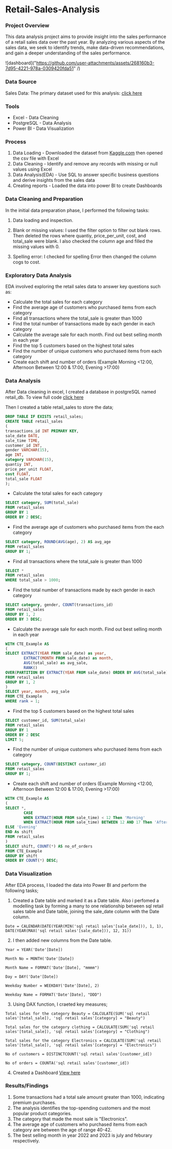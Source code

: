 # Retail-Sales-Analysis

### Project Overview

This data analysis project aims to provide insight into the sales performance of a retail sales data over the past year. By analyzing various aspects of the sales data, we seek to identify trends, make data-driven recommendations, and gain a deeper understanding of the sales performance.

![dashboard]("https://github.com/user-attachments/assets/268160b3-7d95-4221-978a-0309420fda51" /)


### Data Source

Sales Data: The primary dataset used for this analysis: [click here](https://github.com/onatolumayowa/Retail-Sales-Analysis/blob/main/Retail%20Sales%20Analysis_utf.csv)

### Tools

- Excel - Data Cleaning
- PostgreSQL - Data Analysis
- Power BI - Data Visualization

### Process

1. Data Loading - Downloaded the dataset from [Kaggle.com](https://www.kaggle.com/) then opened the csv file with Excel
2. Data Cleaning - Identify and remove any records with missing or null values using Excel
3. Data Analysis(EDA) - Use SQL to answer specific business questions and derive insights from the sales data
4. Creating reports - Loaded the data into power BI to create Dashboards

### Data Cleaning and Preparation

In the initial data preparation phase, I performed the following tasks:

1. Data loading and inspection.

2. Blank or missing values: I used the filter option to filter out blank rows. Then deleted the rows where quantiy, price_per_unit, cost, and total_sale were blank. I also checked the column age and filled the missing values with 0.

3. Spelling error: I checked for spelling Error then changed the column cogs to cost.

### Exploratory Data Analysis

EDA involved exploring the retail sales data to answer key questions such as:

- Calculate the total sales for each category
- Find the average age of customers who purchased items from each category
- Find all transactions where the total_sale is greater than 1000
- Find the total number of transactions made by each gender in each category
- Calculate the average sale for each month. Find out best selling month in each year
- Find the top 5 customers based on the highest total sales
- Find the number of unique customers who purchased items from each category
- Create each shift and number of orders (Example Morning <12:00, Afternoon Between 12:00 & 17:00, Evening >17:00)

### Data Analysis

After Data cleaning in excel, I created a database in postgreSQL named retail_db. To view full code [click here](https://github.com/onatolumayowa/Retail-Sales-Analysis/blob/main/PostgreSQL_retail_sales.sql)

Then I created a table retail_sales to store the data;

```sql
DROP TABLE IF EXISTS retail_sales;
CREATE TABLE retail_sales
(
transactions_id	INT PRIMARY KEY,
sale_date DATE,
sale_time TIME,	
customer_id INT,
gender VARCHAR(15),
age INT,
category VARCHAR(15),	
quantiy INT,
price_per_unit FLOAT,	
cost FLOAT,	
total_sale FLOAT
);
```

- Calculate the total sales for each category

```sql
SELECT category, SUM(total_sale)
FROM retail_sales
GROUP BY 1
ORDER BY 2 DESC;
```

- Find the average age of customers who purchased items from the each category

```sql
SELECT category, ROUND(AVG(age), 2) AS avg_age
FROM retail_sales
GROUP BY 1;
```

- Find all transactions where the total_sale is greater than 1000

```sql
SELECT *
FROM retail_sales
WHERE total_sale > 1000;
```

- Find the total number of transactions made by each gender in each category

```sql
SELECT category, gender, COUNT(transactions_id)
FROM retail_sales
GROUP BY 1, 2
ORDER BY 3 DESC;
```

- Calculate the average sale for each month. Find out best selling month in each year

```sql
WITH CTE_Example AS
(
SELECT EXTRACT(YEAR FROM sale_date) as year,
		EXTRACT(MONTH FROM sale_date) as month,
		AVG(total_sale) as avg_sale, 
		RANK() 
OVER(PARTITION BY EXTRACT(YEAR FROM sale_date) ORDER BY AVG(total_sale) DESC) as rank
FROM retail_sales
GROUP BY 1, 2
)
SELECT year, month, avg_sale
FROM CTE_Example 
WHERE rank = 1;
```

- Find the top 5 customers based on the highest total sales

```sql
SELECT customer_id, SUM(total_sale)
FROM retail_sales
GROUP BY 1
ORDER BY 2 DESC
LIMIT 5;
```

- Find the number of unique customers who purchased items from each category

```sql
SELECT category, COUNT(DISTINCT customer_id)
FROM retail_sales
GROUP BY 1;
```

- Create each shift and number of orders (Example Morning <12:00, Afternoon Between 12:00 & 17:00, Evening >17:00)

```sql
WITH CTE_Example AS
(
SELECT *,
		CASE
		WHEN EXTRACT(HOUR FROM sale_time) < 12 Then 'Morning'
		WHEN EXTRACT(HOUR FROM sale_time) BETWEEN 12 AND 17 Then 'Afternoon'
ELSE 'Evening'
END As shift
FROM retail_sales
)
SELECT shift, COUNT(*) AS no_of_orders
FROM CTE_Example
GROUP BY shift
ORDER BY COUNT(*) DESC;
```

### Data Visualization

After EDA process, I loaded the data into Power BI and perform the following tasks;

1. Created a Date table and marked it as a Date table. Also i perfomed a modelling task by forming a many to one relationship between sql retail sales table and Date table, joining the sale_date column with the Date column.

```power BI
Date = CALENDAR(DATE(YEAR(MIN('sql retail sales'[sale_date])), 1, 1), DATE(YEAR(MAX('sql retail sales'[sale_date])), 12, 31))
```

2. I then added new columns from the Date table.

```power BI
Year = YEAR('Date'[Date])
```

```power BI
Month No = MONTH('Date'[Date])
```

```power BI
Month Name = FORMAT('Date'[Date], "mmmm")
```

```power BI
Day = DAY('Date'[Date])
```

```power BI
Weekday Number = WEEKDAY('Date'[Date], 2)
```

```power BI
Weekday Name = FORMAT('Date'[Date], "DDD")
```

3. Using DAX function, I craeted key measures;

```power BI
Total sales for the category Beauty = CALCULATE(SUM('sql retail sales'[total_sale]), 'sql retail sales'[category] = "Beauty")
```

```power BI
Total sales for the category clothing = CALCULATE(SUM('sql retail sales'[total_sale]), 'sql retail sales'[category] = "Clothing")
```

```power BI
Total sales for the category Electronics = CALCULATE(SUM('sql retail sales'[total_sale]), 'sql retail sales'[category] = "Electronics")
```

```power BI
No of customers = DISTINCTCOUNT('sql retail sales'[customer_id])
```

```power BI
No of orders = COUNTA('sql retail sales'[customer_id])
```

4. Created a Dashboard [View here](https://github.com/onatolumayowa/Retail-Sales-Analysis/blob/main/Dashboard%20report.png)


### Results/Findings

1. Some transactions had a total sale amount greater than 1000, indicating premium purchases.
2. The analysis identifies the top-spending customers and the most popular product categories.
3. The category that made the most sale is "Electronics".
4. The average age of customers who purchased items from each category are between the age of range 40-42.
5. The best selling month in year 2022 and 2023 is july and feburary respectively.


   



